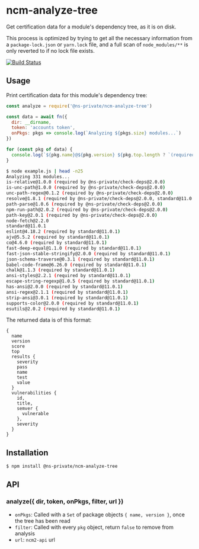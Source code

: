 # ncm-analyze-tree

Get certification data for a module's dependency tree, as it is on disk.

This process is optimized by trying to get all the necessary information from
a `package-lock.json` or `yarn.lock` file, and a full scan of `node_modules/**`
is only reverted to if no lock file exists.

[![Build Status](http://badges.control-tower.nodesource.io/ncm-analyze-tree/status.svg)](https://us-west-2.console.aws.amazon.com/codebuild/home?region=us-west-2#/projects/ncm-analyze-tree-ci/view)

## Usage

Print certification data for this module's dependency tree:

```js
const analyze = require('@ns-private/ncm-analyze-tree')

const data = await fn({
  dir: __dirname,
  token: 'accounts token',
  onPkgs: pkgs => console.log(`Analyzing ${pkgs.size} modules...`)
})

for (const pkg of data) {
  console.log(`${pkg.name}@${pkg.version} ${pkg.top.length ? `(required by ${pkg.top.map(top => `${top.name}@${top.version}`).join(', ')})` : ''}`)
}
```

```bash
$ node example.js | head -n25
Analyzing 331 modules...
is-relative@1.0.0 (required by @ns-private/check-deps@2.0.0)
is-unc-path@1.0.0 (required by @ns-private/check-deps@2.0.0)
unc-path-regex@0.1.2 (required by @ns-private/check-deps@2.0.0)
resolve@1.8.1 (required by @ns-private/check-deps@2.0.0, standard@11.0.1)
path-parse@1.0.6 (required by @ns-private/check-deps@2.0.0)
npm-run-path@2.0.2 (required by @ns-private/check-deps@2.0.0)
path-key@2.0.1 (required by @ns-private/check-deps@2.0.0)
node-fetch@2.2.0
standard@11.0.1
eslint@4.18.2 (required by standard@11.0.1)
ajv@5.5.2 (required by standard@11.0.1)
co@4.6.0 (required by standard@11.0.1)
fast-deep-equal@1.1.0 (required by standard@11.0.1)
fast-json-stable-stringify@2.0.0 (required by standard@11.0.1)
json-schema-traverse@0.3.1 (required by standard@11.0.1)
babel-code-frame@6.26.0 (required by standard@11.0.1)
chalk@1.1.3 (required by standard@11.0.1)
ansi-styles@2.2.1 (required by standard@11.0.1)
escape-string-regexp@1.0.5 (required by standard@11.0.1)
has-ansi@2.0.0 (required by standard@11.0.1)
ansi-regex@2.1.1 (required by standard@11.0.1)
strip-ansi@3.0.1 (required by standard@11.0.1)
supports-color@2.0.0 (required by standard@11.0.1)
esutils@2.0.2 (required by standard@11.0.1)
```

The returned data is of this format:

```
{
  name
  version
  score
  top
  results {
    severity
    pass
    name
    test
    value
  }
  vulnerabilities {
    id,
    title,
    semver {
      vulnerable
    },
    severity
  }
}
```

## Installation

```bash
$ npm install @ns-private/ncm-analyze-tree
```

## API

### analyze({ dir, token, onPkgs, filter, url })

- `onPkgs`: Called with a `Set` of package objects `{ name, version }`, once the
tree has been read
- `filter`: Called with every `pkg` object, return `false` to remove from
analysis
- `url`: `ncm2-api` url

